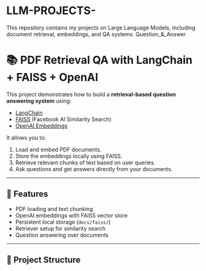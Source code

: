 # LLM-PROJECTS-
This repository contains my projects on Large Language Models, including document retrieval, embeddings, and QA systems.
Question_&_Answer
# 📚 PDF Retrieval QA with LangChain + FAISS + OpenAI

This project demonstrates how to build a **retrieval-based question answering system** using:
- [LangChain](https://www.langchain.com/)  
- [FAISS](https://faiss.ai/) (Facebook AI Similarity Search)  
- [OpenAI Embeddings](https://platform.openai.com/docs/guides/embeddings)

It allows you to:
1. Load and embed PDF documents.
2. Store the embeddings locally using FAISS.
3. Retrieve relevant chunks of text based on user queries.
4. Ask questions and get answers directly from your documents.

---

## 🚀 Features
- PDF loading and text chunking
- OpenAI embeddings with FAISS vector store
- Persistent local storage (`docs/faiss/`)
- Retriever setup for similarity search
- Question answering over documents

---

## 📂 Project Structure

